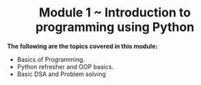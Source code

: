 <div align="center">

# Module 1 ~ Introduction to programming using Python

</div>

**The following are the topics covered in this module:**

- Basics of Programming.
- Python refresher and OOP basics.
- Basic DSA and Problem solving
